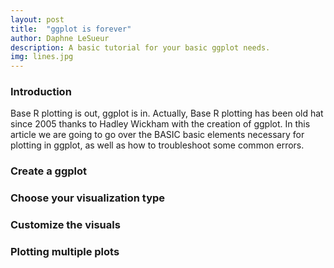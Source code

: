 ```yaml
---
layout: post
title:  "ggplot is forever"
author: Daphne LeSueur
description: A basic tutorial for your basic ggplot needs. 
img: lines.jpg
--- 
```


### Introduction
Base R plotting is out, ggplot is in. Actually, Base R plotting has been old hat since 2005 thanks to Hadley Wickham with the creation of ggplot. In this article we are going to go over the BASIC basic elements necessary for plotting in ggplot, as well as how to troubleshoot some common errors. 

### Create a ggplot

### Choose your visualization type

### Customize the visuals

### Plotting multiple plots
